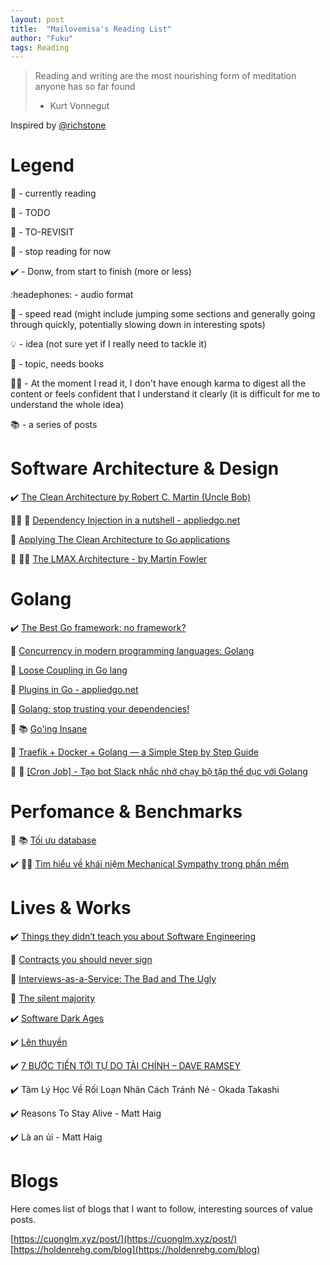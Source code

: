 ```yaml
---
layout: post
title:  "Mailovemisa's Reading List"
author: "Fuku"
tags: Reading
---
```


> Reading and writing are the most nourishing form of meditation anyone has so far found
>
> - Kurt Vonnegut

Inspired by [@richstone](https://richstone.io/reading-list/)

# Legend

:eyes: - currently reading

:memo: - TODO

:arrows_counterclockwise: - TO-REVISIT

:put_litter_in_its_place: - stop reading for now

:heavy_check_mark: - Donw, from start to finish (more or less)

:headephones: - audio format

:runner: - speed read (might include jumping some sections and generally going through quickly, potentially slowing down in interesting spots)

:bulb: - idea (not sure yet if I really need to tackle it)

:thinking: - topic, needs books

:face_with_spiral_eyes: - At the moment I read it, I don't have enough karma to digest all the content or feels confident that I understand it clearly (it is difficult for me to understand the whole idea)

:books: - a series of posts

# Software Architecture & Design

:heavy_check_mark: [The Clean Architecture by Robert C. Martin (Uncle Bob)](https://blog.cleancoder.com/uncle-bob/2012/08/13/the-clean-architecture.html)

:face_with_spiral_eyes: :arrows_counterclockwise: [Dependency Injection in a nutshell - appliedgo.net](https://appliedgo.net/di/)

:memo: [Applying The Clean Architecture to Go applications](https://manuel.kiessling.net/2012/09/28/applying-the-clean-architecture-to-go-applications/)

:memo: :face_with_spiral_eyes: [The LMAX Architecture - by Martin Fowler](https://martinfowler.com/articles/lmax.html)

# Golang

:heavy_check_mark: [The Best Go framework: no framework?](https://threedots.tech/post/best-go-framework/)

:memo: [Concurrency in modern programming languages: Golang](https://deepu.tech/concurrency-in-modern-languages-go/)

:memo: [Loose Coupling in Go lang](https://8thlight.com/blog/javier-saldana/2015/02/06/loose-coupling-in-go-lang.html)

:memo: [Plugins in Go - appliedgo.net](https://appliedgo.net/plugins/)

:memo: [Golang: stop trusting your dependencies!](https://medium.com/m/global-identity?redirectUrl=https%3A%2F%2Fitnext.io%2Fgolang-stop-trusting-your-dependencies-a4c916533b04)

:eyes: :books: [Go'ing Insane](https://jesseduffield.com/Gos-Shortcomings-5/)

:memo: [Traefik + Docker + Golang — a Simple Step by Step Guide](https://medium0.com/@saadali.ics/traefik-docker-golang-a-simple-step-by-step-guide-4a61fd0e35d)

:memo: :eyes: [[Cron Job] - Tạo bot Slack nhắc nhở chạy bộ tập thể dục với Golang](https://viblo.asia/p/cron-job-tao-bot-slack-nhac-nho-chay-bo-tap-the-duc-voi-golang-5pPLk0GyVRZ?fbclid=IwAR3w0ROudxvHL9_LVJSzKckJDee7JRutflCDMIrUqLMp1KqXSS_iiU788fo)

# Perfomance & Benchmarks

:eyes: :books: [Tối ưu database](https://viblo.asia/s/toi-uu-database-DVK2jDrnKLj)

:heavy_check_mark: :face_with_spiral_eyes: [Tìm hiểu về khái niệm Mechanical Sympathy trong phần mềm](https://batnamv.medium.com/t%C3%ACm-hi%E1%BB%83u-v%E1%BB%81-kh%C3%A1i-ni%E1%BB%87m-mechanical-sympathy-v%C3%A0-b%E1%BB%99-th%C6%B0-vi%E1%BB%87n-lmax-disruptor-4d553dc7fa55)

# Lives & Works

:heavy_check_mark: [Things they didn’t teach you about Software Engineering](https://vadimkravcenko.com/shorts/things-they-didnt-teach-you/)

:memo: [Contracts you should never sign](https://vadimkravcenko.com/shorts/contracts-you-should-never-sign/)

:memo: [Interviews-as-a-Service: The Bad and The Ugly](https://vadimkravcenko.com/shorts/interviews-as-a-service/)

:memo: [The silent majority](https://vadimkravcenko.com/shorts/the-silent-majority/)

:heavy_check_mark: [Software Dark Ages](https://threedots.tech/post/software-dark-ages/)

:heavy_check_mark: [Lên thuyền](https://viblo.asia/p/len-thuyen-gwd43B83VX9)

:heavy_check_mark: [7 BƯỚC TIẾN TỚI TỰ DO TÀI CHÍNH – DAVE RAMSEY](https://thepresentwriter.com/7-buoc-tien-toi-tu-do-tai-chinh-dave-ramsey/)

:heavy_check_mark: Tâm Lý Học Về Rối Loạn Nhân Cách Tránh Né - Okada Takashi

:heavy_check_mark: Reasons To Stay Alive - Matt Haig

:heavy_check_mark: Là an ủi - Matt Haig


# Blogs

Here comes list of blogs that I want to follow, interesting sources of value posts.

[https://cuonglm.xyz/post/](https://cuonglm.xyz/post/)
[https://holdenrehg.com/blog](https://holdenrehg.com/blog)